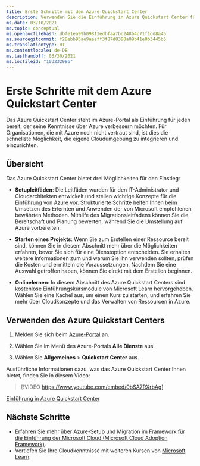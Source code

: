 ```yaml
---
title: Erste Schritte mit dem Azure Quickstart Center
description: Verwenden Sie die Einführung in Azure Quickstart Center für die ersten Schritte mit Azure. Erfahren Sie mehr über Einrichtung, Migration und Innovation.
ms.date: 03/10/2021
ms.topic: conceptual
ms.openlocfilehash: dbfe1ea99b09813edbfaa7bc248b4c71f1dd8a45
ms.sourcegitcommit: f28ebb95ae9aaaff3f87d8388a09b41e0b3445b5
ms.translationtype: HT
ms.contentlocale: de-DE
ms.lasthandoff: 03/30/2021
ms.locfileid: "103232986"
---
```

# <a name="get-started-with-the-azure-quickstart-center"></a>Erste Schritte mit dem Azure Quickstart Center

Das Azure Quickstart Center steht im Azure-Portal als Einführung für jeden bereit, der seine Kenntnisse über Azure verbessern möchten. Für Organisationen, die mit Azure noch nicht vertraut sind, ist dies die schnellste Möglichkeit, die eigene Cloudumgebung zu integrieren und einzurichten.

## <a name="overview"></a>Übersicht

Das Azure Quickstart Center bietet drei Möglichkeiten für den Einstieg:

* **Setupleitfäden**: Die Leitfäden wurden für den IT-Administrator und Cloudarchitekten entwickelt und stellen wichtige Konzepte für die Einführung von Azure vor. Strukturierte Schritte helfen Ihnen beim Umsetzen des Erlernten und Anwenden der von Microsoft empfohlenen bewährten Methoden. Mithilfe des Migrationsleitfadens können Sie die Bereitschaft und Planung bewerten, während Sie die Umstellung auf Azure vorbereiten.

* **Starten eines Projekts**: Wenn Sie zum Erstellen einer Ressource bereit sind, können Sie in diesem Abschnitt mehr über die Möglichkeiten erfahren, bevor Sie sich für eine Dienstoption entscheiden. Sie erhalten weitere Informationen zum und warum Sie ihn verwenden sollten, prüfen die Kosten und ermitteln die Voraussetzungen. Nachdem Sie eine Auswahl getroffen haben, können Sie direkt mit dem Erstellen beginnen.

* **Onlinelernen**: In diesem Abschnitt des Azure Quickstart Centers sind kostenlose Einführungskursmodule von Microsoft Learn hervorgehoben. Wählen Sie eine Kachel aus, um einen Kurs zu starten, und erfahren Sie mehr über Cloudkonzepte und das Verwalten von Ressourcen in Azure.

## <a name="how-to-use-azure-quickstart-center"></a>Verwenden des Azure Quickstart Centers

1. Melden Sie sich beim [Azure-Portal](https://portal.azure.com) an.

1. Wählen Sie im Menü des Azure-Portals **Alle Dienste** aus.

1. Wählen Sie **Allgemeines** > **Quickstart Center** aus.

Ausführliche Informationen dazu, was das Azure Quickstart Center Ihnen bietet, finden Sie in diesem Video:
> [!VIDEO https://www.youtube.com/embed/0bSA7RXrbAg]

[Einführung in Azure Quickstart Center](https://www.youtube.com/watch?v=0bSA7RXrbAg)

## <a name="next-steps"></a>Nächste Schritte

* Erfahren Sie mehr über Azure-Setup und Migration im [Framework für die Einführung der Microsoft Cloud (Microsoft Cloud Adoption Framework)](/azure/architecture/cloud-adoption/).
* Vertiefen Sie Ihre Cloudkenntnisse mit weiteren Kursen von [Microsoft Learn](/learn/azure/).
